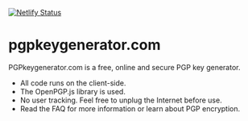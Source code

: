 [![Netlify Status](https://api.netlify.com/api/v1/badges/515602da-89ff-4544-8c53-5c93fd40a9b0/deploy-status)](https://app.netlify.com/sites/radiant-sawine-0c6e3c/deploys)
# pgpkeygenerator.com

PGPkeygenerator.com is a free, online and secure PGP key generator.

- All code runs on the client-side.
- The OpenPGP.js library is used.
- No user tracking. Feel free to unplug the Internet before use.
- Read the FAQ for more information or learn about PGP encryption.

